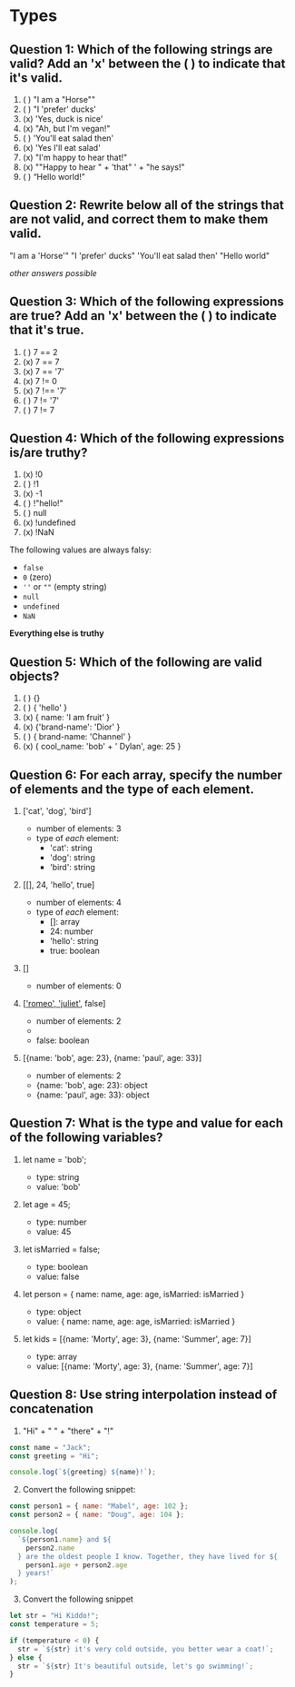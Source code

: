 # Types

## Question 1: Which of the following strings are valid? Add an 'x' between the ( ) to indicate that it's valid.

1. ( ) "I am a "Horse""
2. ( ) "I 'prefer' ducks'
3. (x) 'Yes, duck is nice'
4. (x) "Ah, but I\'m vegan!"
5. ( ) 'You'll eat salad then'
6. (x) 'Yes I\'ll eat salad'
7. (x) "I'm happy to hear that!"
8. (x) "\"Happy to hear " + 'that" ' + "he says!"
9. ( ) “Hello world!”

## Question 2: Rewrite below all of the strings that are not valid, and correct them to make them valid.

"I am a 'Horse'"
"I 'prefer' ducks"
'You\'ll eat salad then'
"Hello world"

_other answers possible_

## Question 3: Which of the following expressions are true? Add an 'x' between the ( ) to indicate that it's true.

1. ( ) 7 == 2
2. (x) 7 == 7
3. (x) 7 == '7'
4. (x) 7 != 0
5. (x) 7 !== '7'
6. ( ) 7 != '7'
7. ( ) 7 != 7

## Question 4: Which of the following expressions is/are truthy?

1. (x) !0
2. ( ) !1
3. (x) -1
4. ( ) !"hello!"
5. ( ) null
6. (x) !undefined
7. (x) !NaN

The following values are always falsy:

- `false`
- `0` (zero)
- `''` or `""` (empty string)
- `null`
- `undefined`
- `NaN`

**Everything else is truthy**

## Question 5: Which of the following are valid objects?

1. ( ) {}
2. ( ) { 'hello' }
3. (x) { name: 'I am fruit' }
4. (x) {'brand-name': 'Dior' }
5. ( ) { brand-name: 'Channel' }
6. (x) { cool_name: 'bob' + ' Dylan', age: 25 }

## Question 6: For each array, specify the number of elements and the type of each element.

1. ['cat', 'dog', 'bird']

   - number of elements: 3
   - type of _each_ element:
     - 'cat': string
     - 'dog': string
     - 'bird': string

2. [[], 24, 'hello', true]

   - number of elements: 4
   - type of _each_ element:
     - []: array
     - 24: number
     - 'hello': string
     - true: boolean

3. []

   - number of elements: 0

4. [['romeo', 'juliet'], false]

   - number of elements: 2
   - ['romeo', 'juliet']: array
   - false: boolean

5. [{name: 'bob', age: 23}, {name: 'paul', age: 33}]
   - number of elements: 2
   - {name: 'bob', age: 23}: object
   - {name: 'paul', age: 33}: object

## Question 7: What is the type and value for each of the following variables?

1. let name = 'bob';

   - type: string
   - value: 'bob'

2. let age = 45;

   - type: number
   - value: 45

3. let isMarried = false;

   - type: boolean
   - value: false

4. let person = { name: name, age: age, isMarried: isMarried }

   - type: object
   - value: { name: name, age: age, isMarried: isMarried }

5. let kids = [{name: 'Morty', age: 3}, {name: 'Summer', age: 7}]
   - type: array
   - value: [{name: 'Morty', age: 3}, {name: 'Summer', age: 7}]

## Question 8: Use string interpolation instead of concatenation

1. "Hi" + " " + "there" + "!"

```js
const name = "Jack";
const greeting = "Hi";

console.log(`${greeting} ${name}!`);
```

2. Convert the following snippet:

```js
const person1 = { name: "Mabel", age: 102 };
const person2 = { name: "Doug", age: 104 };

console.log(
  `${person1.name} and ${
    person2.name
  } are the oldest people I know. Together, they have lived for ${
    person1.age + person2.age
  } years!`
);
```

3. Convert the following snippet

```js
let str = "Hi Kiddo!";
const temperature = 5;

if (temperature < 0) {
  str = `${str} it's very cold outside, you better wear a coat!`;
} else {
  str = `${str} It's beautiful outside, let's go swimming!`;
}
```
